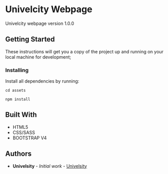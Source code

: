 # Univelcity Webpage

Univelcity webpage version 1.0.0

## Getting Started

These instructions will get you a copy of the project up and running on your local machine for development;


### Installing

Install all dependencies by running: 
```
cd assets

npm install

```


## Built With

* HTML5
* CSS/SASS
* BOOTSTRAP V4



## Authors

* **Univelsity** - *Initial work* - [Univelsity](https://gitlab.com/univel)


